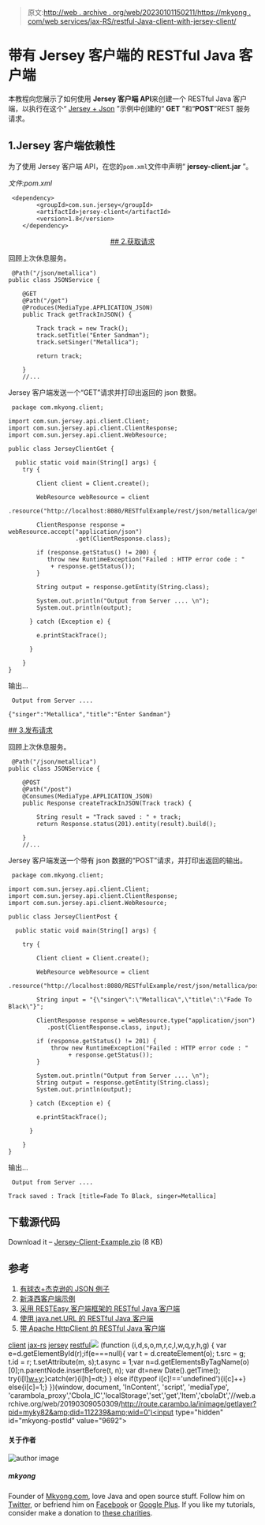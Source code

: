 > 原文:[http://web . archive . org/web/20230101150211/https://mkyong . com/web services/jax-RS/restful-Java-client-with-jersey-client/](http://web.archive.org/web/20230101150211/https://mkyong.com/webservices/jax-rs/restful-java-client-with-jersey-client/)

# 带有 Jersey 客户端的 RESTful Java 客户端

本教程向您展示了如何使用 **Jersey 客户端 API**来创建一个 RESTful Java 客户端，以执行在这个“ [Jersey + Json](http://web.archive.org/web/20190309050309/http://www.mkyong.com/webservices/jax-rs/json-example-with-jersey-jackson/) ”示例中创建的“ **GET** ”和“**POST**”REST 服务请求。

## 1.Jersey 客户端依赖性

为了使用 Jersey 客户端 API，在您的`pom.xml`文件中声明“ **jersey-client.jar** ”。

*文件:pom.xml*

```
 <dependency>
		<groupId>com.sun.jersey</groupId>
		<artifactId>jersey-client</artifactId>
		<version>1.8</version>
	</dependency> 
```

 <ins class="adsbygoogle" style="display:block; text-align:center;" data-ad-format="fluid" data-ad-layout="in-article" data-ad-client="ca-pub-2836379775501347" data-ad-slot="6894224149">## 2.获取请求

回顾上次休息服务。

```
 @Path("/json/metallica")
public class JSONService {

	@GET
	@Path("/get")
	@Produces(MediaType.APPLICATION_JSON)
	public Track getTrackInJSON() {

		Track track = new Track();
		track.setTitle("Enter Sandman");
		track.setSinger("Metallica");

		return track;

	}
	//... 
```

Jersey 客户端发送一个“GET”请求并打印出返回的 json 数据。

```
 package com.mkyong.client;

import com.sun.jersey.api.client.Client;
import com.sun.jersey.api.client.ClientResponse;
import com.sun.jersey.api.client.WebResource;

public class JerseyClientGet {

  public static void main(String[] args) {
	try {

		Client client = Client.create();

		WebResource webResource = client
		   .resource("http://localhost:8080/RESTfulExample/rest/json/metallica/get");

		ClientResponse response = webResource.accept("application/json")
                   .get(ClientResponse.class);

		if (response.getStatus() != 200) {
		   throw new RuntimeException("Failed : HTTP error code : "
			+ response.getStatus());
		}

		String output = response.getEntity(String.class);

		System.out.println("Output from Server .... \n");
		System.out.println(output);

	  } catch (Exception e) {

		e.printStackTrace();

	  }

	}
} 
```

输出…

```
 Output from Server .... 

{"singer":"Metallica","title":"Enter Sandman"} 
```

 <ins class="adsbygoogle" style="display:block" data-ad-client="ca-pub-2836379775501347" data-ad-slot="8821506761" data-ad-format="auto" data-ad-region="mkyongregion">## 3.发布请求

回顾上次休息服务。

```
 @Path("/json/metallica")
public class JSONService {

	@POST
	@Path("/post")
	@Consumes(MediaType.APPLICATION_JSON)
	public Response createTrackInJSON(Track track) {

		String result = "Track saved : " + track;
		return Response.status(201).entity(result).build();

	}
	//... 
```

Jersey 客户端发送一个带有 json 数据的“POST”请求，并打印出返回的输出。

```
 package com.mkyong.client;

import com.sun.jersey.api.client.Client;
import com.sun.jersey.api.client.ClientResponse;
import com.sun.jersey.api.client.WebResource;

public class JerseyClientPost {

  public static void main(String[] args) {

	try {

		Client client = Client.create();

		WebResource webResource = client
		   .resource("http://localhost:8080/RESTfulExample/rest/json/metallica/post");

		String input = "{\"singer\":\"Metallica\",\"title\":\"Fade To Black\"}";

		ClientResponse response = webResource.type("application/json")
		   .post(ClientResponse.class, input);

		if (response.getStatus() != 201) {
			throw new RuntimeException("Failed : HTTP error code : "
			     + response.getStatus());
		}

		System.out.println("Output from Server .... \n");
		String output = response.getEntity(String.class);
		System.out.println(output);

	  } catch (Exception e) {

		e.printStackTrace();

	  }

	}
} 
```

输出…

```
 Output from Server .... 

Track saved : Track [title=Fade To Black, singer=Metallica] 
```

## 下载源代码

Download it – [Jersey-Client-Example.zip](http://web.archive.org/web/20190309050309/http://www.mkyong.com/wp-content/uploads/2011/07/Jersey-Client-Example.zip) (8 KB)

## 参考

1.  [有球衣+杰克逊的 JSON 例子](http://web.archive.org/web/20190309050309/http://www.mkyong.com/webservices/jax-rs/json-example-with-jersey-jackson/)
2.  [新泽西客户端示例](http://web.archive.org/web/20190309050309/http://blogs.oracle.com/enterprisetechtips/entry/consuming_restful_web_services_with)
3.  [采用 RESTEasy 客户端框架的 RESTful Java 客户端](http://web.archive.org/web/20190309050309/http://www.mkyong.com/webservices/jax-rs/restful-java-client-with-resteasy-client-framework/)
4.  [使用 java.net.URL 的 RESTful Java 客户端](http://web.archive.org/web/20190309050309/http://www.mkyong.com/webservices/jax-rs/restfull-java-client-with-java-net-url/)
5.  [带 Apache HttpClient 的 RESTful Java 客户端](http://web.archive.org/web/20190309050309/http://www.mkyong.com/webservices/jax-rs/restful-java-client-with-apache-httpclient/)

[client](http://web.archive.org/web/20190309050309/http://www.mkyong.com/tag/client/) [jax-rs](http://web.archive.org/web/20190309050309/http://www.mkyong.com/tag/jax-rs/) [jersey](http://web.archive.org/web/20190309050309/http://www.mkyong.com/tag/jersey/) [restful](http://web.archive.org/web/20190309050309/http://www.mkyong.com/tag/restful/)</ins></ins>![](../Images/a7101b44eb6f0f352637eef34ec041cb.png) (function (i,d,s,o,m,r,c,l,w,q,y,h,g) { var e=d.getElementById(r);if(e===null){ var t = d.createElement(o); t.src = g; t.id = r; t.setAttribute(m, s);t.async = 1;var n=d.getElementsByTagName(o)[0];n.parentNode.insertBefore(t, n); var dt=new Date().getTime(); try{i[l][w+y](h,i[l][q+y](h)+'&amp;'+dt);}catch(er){i[h]=dt;} } else if(typeof i[c]!=='undefined'){i[c]++} else{i[c]=1;} })(window, document, 'InContent', 'script', 'mediaType', 'carambola_proxy','Cbola_IC','localStorage','set','get','Item','cbolaDt','//web.archive.org/web/20190309050309/http://route.carambo.la/inimage/getlayer?pid=myky82&amp;did=112239&amp;wid=0')<input type="hidden" id="mkyong-postId" value="9692">

#### 关于作者

![author image](../Images/6b0a198ebec2af483bae960557c5a61a.png)

##### mkyong

Founder of [Mkyong.com](http://web.archive.org/web/20190309050309/http://mkyong.com/), love Java and open source stuff. Follow him on [Twitter](http://web.archive.org/web/20190309050309/https://twitter.com/mkyong), or befriend him on [Facebook](http://web.archive.org/web/20190309050309/http://www.facebook.com/java.tutorial) or [Google Plus](http://web.archive.org/web/20190309050309/https://plus.google.com/110948163568945735692?rel=author). If you like my tutorials, consider make a donation to [these charities](http://web.archive.org/web/20190309050309/http://www.mkyong.com/blog/donate-to-charity/).